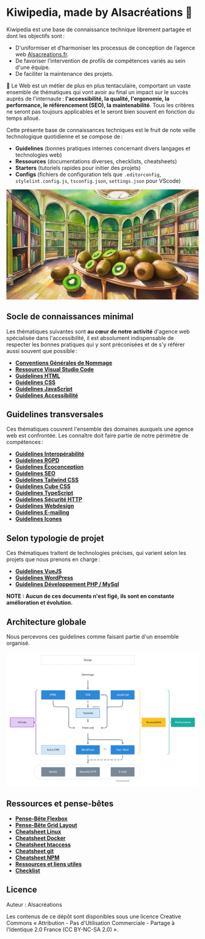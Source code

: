 # Kiwipedia, made by Alsacréations 🥝

Kiwipedia est une base de connaissance technique librement partagée et dont les objectifs sont&#8239;:

- D'uniformiser et d’harmoniser les processus de conception de l’agence web [Alsacreations.fr](https://www.alsacreations.fr/).
- De favoriser l’intervention de profils de compétences variés au sein d'une équipe.
- De faciliter la maintenance des projets.

💬 Le Web est un métier de plus en plus tentaculaire, comportant un vaste ensemble de thématiques qui vont avoir au final un impact sur le succès auprès de l'internaute&#8239;: **l'accessibilité, la qualité, l'ergonomie, la performance, le référencement (SEO), la maintenabilité**. Tous les critères ne seront pas toujours applicables et le seront bien souvent en fonction du temps alloué.

Cette présente base de connaissances techniques est le fruit de note veille technologique quotidienne et se compose de&#8239;:

- **Guidelines** (bonnes pratiques internes concernant divers langages et technologies web)
- **Ressources** (documentations diverses, checklists, cheatsheets)
- **Starters** (tutoriels rapides pour initier des projets)
- **Configs** (fichiers de configuration tels que `.editorconfig`, `stylelint.config.js`, `tsconfig.json`, `settings.json` pour VScode)

![](images/kiwipedia-illust.jpg)

## Socle de connaissances minimal

Les thématiques suivantes sont **au c&oelig;ur de notre activité** d'agence web spécialisée dans l'accessibilité, il est absolument indispensable de respecter les bonnes pratiques qui y sont préconisées et de s'y référer aussi souvent que possible&#8239;:

- [**Conventions Générales de Nommage**](guidelines/naming-conventions.md)
- [**Ressource Visual Studio Code**](resources/vscode.md)
- [**Guidelines HTML**](guidelines/html.md)
- [**Guidelines CSS**](guidelines/css.md)
- [**Guidelines JavaScript**](guidelines/javascript.md)
- [**Guidelines Accessibilité**](guidelines/accessibility.md)
  
## Guidelines transversales

Ces thématiques couvrent l'ensemble des domaines auxquels une agence web est confrontée. Les connaître doit faire partie de notre périmètre de compétences&#8239;:

- [**Guidelines Interopérabilité**](guidelines/interoperabilite.md)
- [**Guidelines RGPD**](guidelines/rgpd.md)
- [**Guidelines Écoconception**](guidelines/ecoconception.md)
- [**Guidelines SEO**](guidelines/seo.md)
- [**Guidelines Tailwind CSS**](guidelines/tailwind.md)
- [**Guidelines Cube CSS**](guidelines/cubecss.md)
- [**Guidelines TypeScript**](guidelines/typescript.md)
- [**Guidelines Sécurité HTTP**](guidelines/http-security.md)
- [**Guidelines Webdesign**](guidelines/webdesign.md)
- [**Guidelines E-mailing**](guidelines/e-mailing.md)
- [**Guidelines Icones**](guidelines/icons.md)

## Selon typologie de projet

Ces thématiques traitent de technologies précises, qui varient selon les projets que nous prenons en charge&#8239;:

- [**Guidelines VueJS**](guidelines/vue.md)
- [**Guidelines WordPress**](guidelines/wordpress.md)
- [**Guidelines Développement PHP / MySql**](guidelines/php-mysql.md)

**NOTE : Aucun de ces documents n'est figé, ils sont en constante amélioration et évolution.**

## Architecture globale

Nous percevons ces guidelines comme faisant partie d'un ensemble organisé.

![Schéma global](images/schema-global.png)

## Ressources et pense-bêtes

- [**Pense-Bête Flexbox**](resources/flexbox-cheatsheet.png)
- [**Pense-Bête Grid Layout**](resources/grid-cheatsheet.png)
- [**Cheatsheet Linux**](resources/linux.md)
- [**Cheatsheet Docker**](resources/docker.md)
- [**Cheatsheet htaccess**](resources/htaccess.md)
- [**Cheatsheet git**](resources/git.md)
- [**Cheatsheet NPM**](resources/npm.md)
- [**Ressources et liens utiles**](resources/links.md)
- [**Checklist**](resources/checklist.md)

## Licence

Auteur : Alsacréations

Les contenus de ce dépôt sont disponibles sous une licence Creative Commons « Attribution - Pas d'Utilisation Commerciale - Partage à l'Identique 2.0 France (CC BY-NC-SA 2.0) ».
